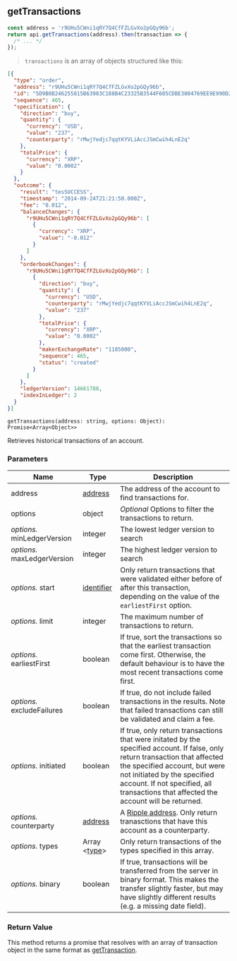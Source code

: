 ## getTransactions

```javascript
const address = 'r9UHu5CWni1qRY7Q4CfFZLGvXo2pGQy96b';
return api.getTransactions(address).then(transaction => {
  /* ... */
});
```

> `transactions` is an array of objects structured like this:

```json
[{
  "type": "order",
  "address": "r9UHu5CWni1qRY7Q4CfFZLGvXo2pGQy96b",
  "id": "5D9B0B246255815B63983C188B4C23325B3544F605CDBE3004769EE9E990D2F2",
  "sequence": 465,
  "specification": {
    "direction": "buy",
    "quantity": {
      "currency": "USD",
      "value": "237",
      "counterparty": "rMwjYedjc7qqtKYVLiAccJSmCwih4LnE2q"
    },
    "totalPrice": {
      "currency": "XRP",
      "value": "0.0002"
    }
  },
  "outcome": {
    "result": "tesSUCCESS",
    "timestamp": "2014-09-24T21:21:50.000Z",
    "fee": "0.012",
    "balanceChanges": {
      "r9UHu5CWni1qRY7Q4CfFZLGvXo2pGQy96b": [
        {
          "currency": "XRP",
          "value": "-0.012"
        }
      ]
    },
    "orderbookChanges": {
      "r9UHu5CWni1qRY7Q4CfFZLGvXo2pGQy96b": [
        {
          "direction": "buy",
          "quantity": {
            "currency": "USD",
            "counterparty": "rMwjYedjc7qqtKYVLiAccJSmCwih4LnE2q",
            "value": "237"
          },
          "totalPrice": {
            "currency": "XRP",
            "value": "0.0002"
          },
          "makerExchangeRate": "1185000",
          "sequence": 465,
          "status": "created"
        }
      ]
    },
    "ledgerVersion": 14661788,
    "indexInLedger": 2
  }
}]
```

`getTransactions(address: string, options: Object): Promise<Array<Object>>`

Retrieves historical transactions of an account.

### Parameters

Name | Type | Description
---- | ---- | -----------
address | [address](#ripple-address) | The address of the account to find transactions for.
options | object | *Optional* Options to filter the transactions to return.
*options.* minLedgerVersion | integer | The lowest ledger version to search
*options.* maxLedgerVersion | integer | The highest ledger version to search
*options.* start | [identifier](#transaction-identifier) | Only return transactions that were validated either before of after this transaction, depending on the value of the `earliestFirst` option.
*options.* limit | integer | The maximum number of transactions to return.
*options.* earliestFirst | boolean | If true, sort the transactions so that the earliest transaction come first. Otherwise, the default behaviour is to have the most recent transactions come first.
*options.* excludeFailures | boolean | If true, do not include failed transactions in the results. Note that failed transactions can still be validated and claim a fee.
*options.* initiated | boolean | If true, only return transactions that were initated by the specified account. If false, only return transaction that affected the specified account, but were not initiated by the specified account. If not specified, all transactions that affected the account will be returned.
*options.* counterparty | [address](#ripple-address) | A [Ripple address](#ripple-address). Only return tranasctions that have this account as a counterparty.
*options.* types | Array \<[type](#transaction-types)\> | Only return transactions of the types specified in this array.
*options.* binary | boolean | If true, transactions will be transferred from the server in binary format. This makes the transfer slightly faster, but may have slightly different results (e.g. a missing date field).

### Return Value

This method returns a promise that resolves with an array of transaction object in the same format as [getTransaction](#gettransaction).
